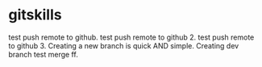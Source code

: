 # gitskills
test push remote to github.
test push remote to github 2.
test push remote to github 3.
Creating a new branch is quick AND simple.
Creating dev branch test merge ff.
